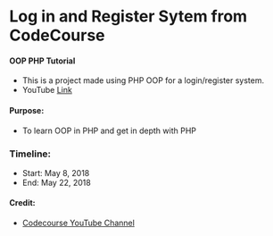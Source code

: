 # Log in and Register Sytem from CodeCourse

#### OOP PHP Tutorial
- This is a project made using PHP OOP for a login/register system.
- YouTube [Link](https://www.youtube.com/playlist?list=PLfdtiltiRHWF5Rhuk7k4UAU1_yLAZzhWc)

#### Purpose:
- To learn OOP in PHP and get in depth with PHP

### Timeline:
- Start: May 8, 2018
- End: May 22, 2018

#### Credit:
- [Codecourse YouTube Channel](https://www.youtube.com/user/phpacademy/about)
